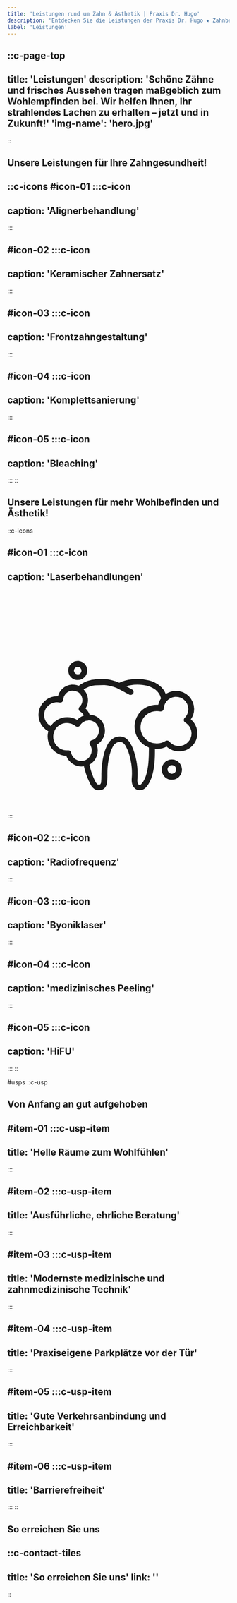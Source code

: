 ```yaml
---
title: 'Leistungen rund um Zahn & Ästhetik | Praxis Dr. Hugo'
description: 'Entdecken Sie die Leistungen der Praxis Dr. Hugo ★ Zahnbehandlungen ★ Invisalign ★ Dermatologische Ästhetik und mehr.'
label: 'Leistungen'
---
```


::c-page-top
---
title: 'Leistungen'
description: 'Schöne Zähne und frisches Aussehen tragen maßgeblich zum Wohlempfinden bei. Wir helfen Ihnen, Ihr strahlendes Lachen zu erhalten – jetzt und in Zukunft!'
'img-name': 'hero.jpg'
---
::

## Unsere Leistungen für Ihre Zahngesundheit! 

::c-icons
#icon-01
:::c-icon
---
caption: 'Alignerbehandlung'
---
:::

#icon-02
:::c-icon
---
caption: 'Keramischer Zahnersatz'
---
:::

#icon-03
:::c-icon
---
caption: 'Frontzahngestaltung'
---
:::

#icon-04
:::c-icon
---
caption: 'Komplettsanierung'
---
:::

#icon-05
:::c-icon
---
caption: 'Bleaching'
---
:::
:: 


## Unsere Leistungen für mehr Wohlbefinden und Ästhetik!

::c-icons

#icon-01
:::c-icon
---
caption: 'Laserbehandlungen'
---
<svg aria-hidden="true" role="img" xmlns="http://www.w3.org/2000/svg" viewBox="0 0 100 100" fill="currentColor">
  <path
    d="M82.542 58.294a8.033 8.033 0 0 0 1.497-4.686 8.139 8.139 0 0 0-8.136-8.135c-1.692 0-3.319.52-4.62 1.431-.261-.585-.521-1.171-.847-1.692a10.4 10.4 0 0 0-2.668-2.668c-1.302-.846-2.734-1.497-4.296-1.823a19.914 19.914 0 0 0-4.816-.585h-.065c-2.734 0-5.467.52-8.006 1.562l-.26.13-.195-.13c-2.018-.846-4.166-1.367-6.314-1.497h-.13l-3.905.065h-.13a14.463 14.463 0 0 0-6.704 2.278c-.325.195-.586.455-.846.65-.325-.13-.65-.26-.976-.325-3.71-.911-7.42 1.302-8.331 5.012h-.39a8.412 8.412 0 0 0-7.94 5.662 8.307 8.307 0 0 0 3.97 10.088c-1.107 3.905.65 8.136 4.36 10.088 1.107.586 2.408.912 3.71.977 1.106 2.864 3.775 4.751 6.834 4.751.39 0 .716-.065 1.106-.065.586 2.603 1.432 5.142 2.669 7.55.39.976 1.041 1.887 1.887 2.538.716.52 1.562.716 2.473.65 1.107 0 2.083-.52 2.669-1.43.39-.652.65-1.368.716-2.084.065-.91.13-2.017.13-3.124-.065-3.059.26-6.183 1.041-9.177v-.065c.39-1.497.977-2.929 1.758-4.23a3.642 3.642 0 0 1 2.863-1.628h.066c1.04.066 1.887.716 2.343 1.628.78 1.366 1.431 2.798 1.822 4.295.976 3.32 1.367 6.77 1.106 10.219-.195 2.017.196 3.514 1.107 4.49.586.651 1.432 1.042 2.343 1.107a3.357 3.357 0 0 0 2.343-.716c.781-.716 1.432-1.497 1.953-2.473 1.236-2.018 2.668-6.118 2.668-13.928v-1.497c1.757.195 3.58-.13 5.272-.977 1.497 1.367 3.514 2.148 5.597 2.148 4.556 0 8.266-3.71 8.266-8.266-.065-2.213-1.106-4.556-2.994-6.118ZM16.676 55.17c.65-3.124 3.775-5.076 6.899-4.425h.195c.716 0 1.302-.521 1.367-1.237a4.502 4.502 0 0 1 1.302-2.929 4.347 4.347 0 0 1 5.142-.65h.065c.325.194.65.39.91.715 1.628 1.692 1.628 4.426-.13 6.053-.065.065-.195.195-.195.325-.325.651-.13 1.432.521 1.758.716.39 1.302 1.041 1.692 1.757-1.171.39-2.213 1.041-3.059 2.018-.13-.065-.26-.13-.39-.26-4.036-2.148-8.982-.782-11.455 2.993-2.213-1.106-3.385-3.644-2.864-6.118ZM31.06 76.453c-1.237-.65-2.083-1.822-2.408-3.19a1.33 1.33 0 0 0-1.302-1.04h-.586c-.976 0-1.952-.26-2.863-.716-2.864-1.497-4.036-5.012-2.734-7.94 0-.066.065-.066.065-.13v-.066c.065-.065.065-.13.065-.195 1.562-2.994 5.337-4.166 8.33-2.539.391.196.782.456 1.107.716.065.065.13.065.196.13.65.391 1.431.13 1.757-.455.716-1.172 1.887-2.018 3.19-2.213h.39c.065 0 .13-.065.195-.065h.195c2.018 0 3.84 1.367 4.36 3.32.717 2.407-.65 4.946-3.123 5.662-.13.065-.26.065-.326.13a1.336 1.336 0 0 0-.39 1.822 4.768 4.768 0 0 1 .195 4.751c-1.171 2.343-4.035 3.255-6.313 2.018ZM63.667 73.2c0 3.254-.325 9.242-2.278 12.626-.325.651-.78 1.172-1.236 1.692-.13.13-.26.196-.781.196-.196 0-.326-.13-.456-.26-.52-.586-.455-1.823-.39-2.474.26-3.775-.13-7.55-1.237-11.194-.456-1.758-1.172-3.385-2.083-4.947-.52-.846-1.236-1.562-2.082-2.148a4.583 4.583 0 0 0-2.474-.716c-1.041 0-2.082.26-2.993.846-.847.521-1.563 1.172-2.083 1.953a19.031 19.031 0 0 0-2.083 4.881v.066a35.653 35.653 0 0 0-1.172 9.827 37.31 37.31 0 0 1-.13 2.93c0 .325-.13.585-.26.845-.13.195-.325.326-.52.326-.651 0-.782-.065-.912-.13a5.542 5.542 0 0 1-1.106-1.628 31.59 31.59 0 0 1-2.474-7.224 7.31 7.31 0 0 0 3.255-8.982c.716-.39 1.432-.911 1.952-1.562a7.205 7.205 0 0 0-.65-10.153c-1.302-1.107-2.8-1.692-4.426-1.757-.326-.847-.781-1.562-1.367-2.278-.13-.196-.326-.326-.52-.521.39-.65.715-1.367.91-2.083a6.956 6.956 0 0 0-1.757-6.508s.065 0 .065-.065c1.692-1.042 3.515-1.692 5.467-1.823l3.775-.065c1.888.13 3.71.586 5.402 1.237l.716.325 5.142 2.734c.195.13.39.13.586.13.455 0 .91-.26 1.171-.716.326-.65.13-1.432-.52-1.757l-2.669-1.432a19.124 19.124 0 0 1 5.077-.716h.065c2.994 0 5.727.716 7.615 1.953 1.497.976 2.538 2.538 2.928 4.23-.585.846-.976 1.822-1.236 2.864h-.716c-1.497 0-2.994.325-4.36.976-4.947 2.408-6.965 8.33-4.557 13.277 1.172 2.343 3.124 4.1 5.402 4.947.066.846 0 1.562 0 2.278Zm13.538-2.929a5.659 5.659 0 0 1-4.36-2.018c-.391-.52-1.107-.585-1.693-.26-1.627 1.041-3.58 1.367-5.467.976h-.065c-.13-.065-.195-.065-.326-.065-3.71-1.041-6.052-4.816-5.206-8.591.846-3.97 4.75-6.443 8.721-5.597h.195c.716 0 1.302-.521 1.367-1.237.065-1.432.651-2.733 1.692-3.775 2.213-2.083 5.663-2.083 7.81.13 2.083 2.213 2.083 5.663-.13 7.81-.065.066-.195.196-.195.26-.325.652-.13 1.433.456 1.758 1.757 1.041 2.864 2.929 2.864 4.947a5.666 5.666 0 0 1-5.663 5.662Zm-45.56-29.679a4.291 4.291 0 0 0 4.296-4.295c0-2.408-1.887-4.296-4.295-4.296-2.344.065-4.231 1.953-4.231 4.296 0 2.408 1.887 4.295 4.23 4.295Zm0-5.922a1.68 1.68 0 0 1 1.693 1.692c0 .976-.716 1.692-1.692 1.692a1.68 1.68 0 0 1-1.693-1.692c.065-.977.781-1.692 1.693-1.692Z"
  />
  <path
    d="M74.016 76.323c-2.473 0-4.556 2.018-4.556 4.556 0 2.473 2.018 4.556 4.556 4.556a4.528 4.528 0 0 0 4.556-4.556c-.065-2.538-2.083-4.556-4.556-4.556Zm0 6.443a1.958 1.958 0 0 1-1.953-1.952c0-1.042.846-1.953 1.953-1.953 1.106 0 1.953.846 1.953 1.953a1.958 1.958 0 0 1-1.953 1.952Z"
  />
</svg>
:::

#icon-02
:::c-icon
---
caption: 'Radiofrequenz'
---
:::

#icon-03
:::c-icon
---
caption: 'Byoniklaser'
---
:::

#icon-04
:::c-icon
---
caption: 'medizinisches Peeling'
---
:::

#icon-05
:::c-icon
---
caption: 'HiFU'
---
:::
::

#usps 
::c-usp

## Von Anfang an gut aufgehoben

#item-01
:::c-usp-item
---
title: 'Helle Räume zum Wohlfühlen'
---
:::

#item-02
:::c-usp-item
---
title: 'Ausführliche, ehrliche Beratung'
---
:::

#item-03
:::c-usp-item
---
title: 'Modernste medizinische und zahnmedizinische Technik'
---
:::

#item-04
:::c-usp-item
---
title: 'Praxiseigene Parkplätze vor der Tür'
---
:::

#item-05
:::c-usp-item
---
title: 'Gute Verkehrsanbindung und Erreichbarkeit'
---
:::

#item-06
:::c-usp-item
---
title: 'Barrierefreiheit'
---
:::
::

## So erreichen Sie uns

::c-contact-tiles
---
title: 'So erreichen Sie uns'
link: ''
---
::

